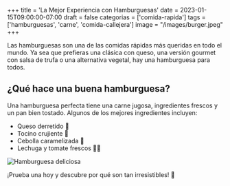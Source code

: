 +++
title = 'La Mejor Experiencia con Hamburguesas'
date = 2023-01-15T09:00:00-07:00
draft = false
categorias = ['comida-rapida']
tags = ['hamburguesas', 'carne', 'comida-callejera']
image = "/images/burger.jpeg"
+++

Las hamburguesas son una de las comidas rápidas más queridas en todo el mundo. Ya sea que prefieras una clásica con queso, una versión gourmet con salsa de trufa o una alternativa vegetal, hay una hamburguesa para todos.  

## ¿Qué hace una buena hamburguesa?  
Una hamburguesa perfecta tiene una carne jugosa, ingredientes frescos y un pan bien tostado. Algunos de los mejores ingredientes incluyen:  

- Queso derretido 🧀  
- Tocino crujiente 🥓  
- Cebolla caramelizada 🧅  
- Lechuga y tomate frescos 🥬🍅  

![Hamburguesa deliciosa](/images/burger.jpeg)

¡Prueba una hoy y descubre por qué son tan irresistibles! 🍔  
